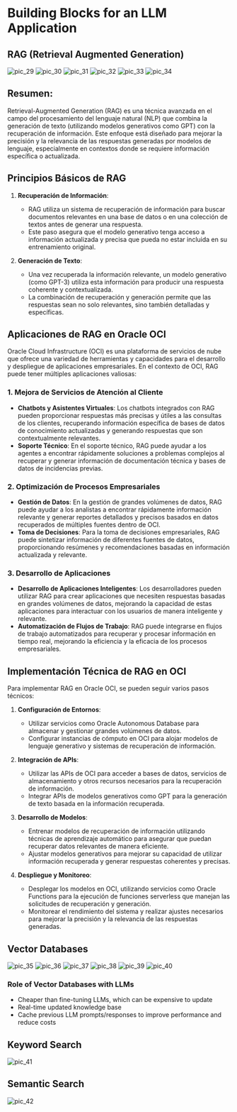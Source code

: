 # Building Blocks for an LLM Application

## RAG (Retrieval Augmented Generation)

![pic_29](../img/pic_29.png)
![pic_30](../img/pic_30.png)
![pic_31](../img/pic_31.png)
![pic_32](../img/pic_32.png)
![pic_33](../img/pic_33.png)
![pic_34](../img/pic_34.png)

## Resumen:

Retrieval-Augmented Generation (RAG) es una técnica avanzada en el campo del procesamiento del lenguaje natural (NLP) que combina la generación de texto (utilizando modelos generativos como GPT) con la recuperación de información. Este enfoque está diseñado para mejorar la precisión y la relevancia de las respuestas generadas por modelos de lenguaje, especialmente en contextos donde se requiere información específica o actualizada.

## Principios Básicos de RAG

1. **Recuperación de Información**:
   - RAG utiliza un sistema de recuperación de información para buscar documentos relevantes en una base de datos o en una colección de textos antes de generar una respuesta.
   - Este paso asegura que el modelo generativo tenga acceso a información actualizada y precisa que pueda no estar incluida en su entrenamiento original.

2. **Generación de Texto**:
   - Una vez recuperada la información relevante, un modelo generativo (como GPT-3) utiliza esta información para producir una respuesta coherente y contextualizada.
   - La combinación de recuperación y generación permite que las respuestas sean no solo relevantes, sino también detalladas y específicas.

## Aplicaciones de RAG en Oracle OCI

Oracle Cloud Infrastructure (OCI) es una plataforma de servicios de nube que ofrece una variedad de herramientas y capacidades para el desarrollo y despliegue de aplicaciones empresariales. En el contexto de OCI, RAG puede tener múltiples aplicaciones valiosas:

### 1. **Mejora de Servicios de Atención al Cliente**
   - **Chatbots y Asistentes Virtuales**: Los chatbots integrados con RAG pueden proporcionar respuestas más precisas y útiles a las consultas de los clientes, recuperando información específica de bases de datos de conocimiento actualizadas y generando respuestas que son contextualmente relevantes.
   - **Soporte Técnico**: En el soporte técnico, RAG puede ayudar a los agentes a encontrar rápidamente soluciones a problemas complejos al recuperar y generar información de documentación técnica y bases de datos de incidencias previas.

### 2. **Optimización de Procesos Empresariales**
   - **Gestión de Datos**: En la gestión de grandes volúmenes de datos, RAG puede ayudar a los analistas a encontrar rápidamente información relevante y generar reportes detallados y precisos basados en datos recuperados de múltiples fuentes dentro de OCI.
   - **Toma de Decisiones**: Para la toma de decisiones empresariales, RAG puede sintetizar información de diferentes fuentes de datos, proporcionando resúmenes y recomendaciones basadas en información actualizada y relevante.

### 3. **Desarrollo de Aplicaciones**
   - **Desarrollo de Aplicaciones Inteligentes**: Los desarrolladores pueden utilizar RAG para crear aplicaciones que necesiten respuestas basadas en grandes volúmenes de datos, mejorando la capacidad de estas aplicaciones para interactuar con los usuarios de manera inteligente y relevante.
   - **Automatización de Flujos de Trabajo**: RAG puede integrarse en flujos de trabajo automatizados para recuperar y procesar información en tiempo real, mejorando la eficiencia y la eficacia de los procesos empresariales.

## Implementación Técnica de RAG en OCI

Para implementar RAG en Oracle OCI, se pueden seguir varios pasos técnicos:

1. **Configuración de Entornos**:
   - Utilizar servicios como Oracle Autonomous Database para almacenar y gestionar grandes volúmenes de datos.
   - Configurar instancias de cómputo en OCI para alojar modelos de lenguaje generativo y sistemas de recuperación de información.

2. **Integración de APIs**:
   - Utilizar las APIs de OCI para acceder a bases de datos, servicios de almacenamiento y otros recursos necesarios para la recuperación de información.
   - Integrar APIs de modelos generativos como GPT para la generación de texto basada en la información recuperada.

3. **Desarrollo de Modelos**:
   - Entrenar modelos de recuperación de información utilizando técnicas de aprendizaje automático para asegurar que puedan recuperar datos relevantes de manera eficiente.
   - Ajustar modelos generativos para mejorar su capacidad de utilizar información recuperada y generar respuestas coherentes y precisas.

4. **Despliegue y Monitoreo**:
   - Desplegar los modelos en OCI, utilizando servicios como Oracle Functions para la ejecución de funciones serverless que manejan las solicitudes de recuperación y generación.
   - Monitorear el rendimiento del sistema y realizar ajustes necesarios para mejorar la precisión y la relevancia de las respuestas generadas.

## Vector Databases

![pic_35](../img/pic_35.png)
![pic_36](../img/pic_36.png)
![pic_37](../img/pic_37.png)
![pic_38](../img/pic_38.png)
![pic_39](../img/pic_39.png)
![pic_40](../img/pic_40.png)

### Role of Vector Databases with LLMs

- Cheaper than fine-tuning LLMs, which can be expensive to update
- Real-time updated knowledge base
- Cache previous LLM prompts/responses to improve performance and reduce costs

## Keyword Search

![pic_41](../img/pic_41.png)

## Semantic Search

![pic_42](../img/pic_42.png)
